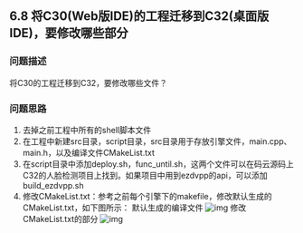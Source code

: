 ## 6.8 将C30(Web版IDE)的工程迁移到C32(桌面版IDE)，要修改哪些部分
### 问题描述
将C30的工程迁移到C32，要修改哪些文件？
### 问题思路
1. 去掉之前工程中所有的shell脚本文件
2. 在工程中新建src目录，script目录，src目录用于存放引擎文件，main.cpp、 main.h，以及编译文件CMakeList.txt
3. 在script目录中添加deploy.sh，func_until.sh，这两个文件可以在码云源码上C32的人脸检测项目上找到。如果项目中用到ezdvpp的api，可以添加build_ezdvpp.sh
4. 修改CMakeList.txt：参考之前每个引擎下的makefile，修改默认生成的CMakeList.txt，如下图所示：
默认生成的编译文件
![img](https://gitee.com/Atlas200DK/FAQ/raw/master/part6/img/6-8-1.png)
修改CMakeList.txt的部分
![img](https://gitee.com/Atlas200DK/FAQ/raw/master/part6/img/6-8-2.png)
